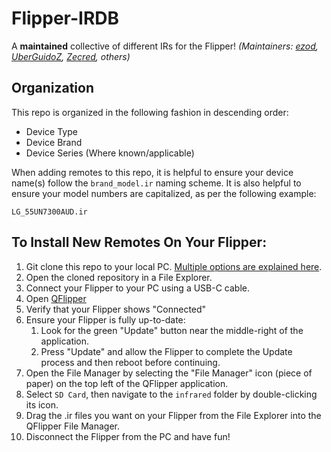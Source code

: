 # Flipper-IRDB  

A **maintained** collective of different IRs for the Flipper! _(Maintainers: [ezod](https://github.com/ezod), [UberGuidoZ](https://github.com/UberGuidoZ), [Zecred](https://github.com/bussardrobbie), others)_

## Organization  

This repo is organized in the following fashion in descending order:  
* Device Type
* Device Brand
* Device Series (Where known/applicable)

When adding remotes to this repo, it is helpful to ensure your device name(s) follow the `brand_model.ir` naming scheme. It is also helpful to ensure your model numbers are capitalized, as per the following example:

`LG_55UN7300AUD.ir`

## To Install New Remotes On Your Flipper:   

1. Git clone this repo to your local PC. [Multiple options are explained here](https://docs.github.com/en/repositories/creating-and-managing-repositories/cloning-a-repository).
2. Open the cloned repository in a File Explorer.
3. Connect your Flipper to your PC using a USB-C cable.
4. Open [QFlipper](https://flipperzero.one/update)
5. Verify that your Flipper shows "Connected"
6. Ensure your Flipper is fully up-to-date:
    1. Look for the green "Update" button near the middle-right of the application.
    2. Press "Update" and allow the Flipper to complete the Update process and then reboot before continuing.
7. Open the File Manager by selecting the "File Manager" icon (piece of paper) on the top left of the QFlipper application.
8. Select `SD Card`, then navigate to the `infrared` folder by double-clicking its icon.
9. Drag the .ir files you want on your Flipper from the File Explorer into the QFlipper File Manager.
10. Disconnect the Flipper from the PC and have fun!
